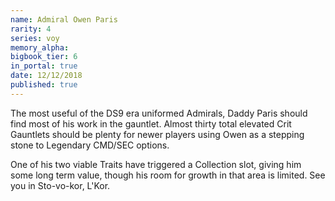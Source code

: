 ```yaml
---
name: Admiral Owen Paris
rarity: 4
series: voy
memory_alpha:
bigbook_tier: 6
in_portal: true
date: 12/12/2018
published: true
---
```


The most useful of the DS9 era uniformed Admirals, Daddy Paris should find most of his work in the gauntlet. Almost thirty total elevated Crit Gauntlets should be plenty for newer players using Owen as a stepping stone to Legendary CMD/SEC options.

One of his two viable Traits have triggered a Collection slot, giving him some long term value, though his room for growth in that area is limited. See you in Sto-vo-kor, L'Kor.
